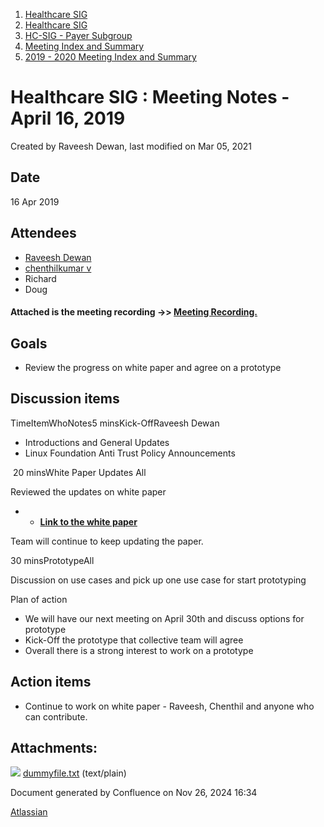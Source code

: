1. [Healthcare SIG](index.html)
2. [Healthcare SIG](Healthcare-SIG_20545573.html)
3. [HC-SIG - Payer Subgroup](HC-SIG---Payer-Subgroup_20545772.html)
4. [Meeting Index and Summary](Meeting-Index-and-Summary_20562097.html)
5. [2019 - 2020 Meeting Index and Summary](2019---2020-Meeting-Index-and-Summary_20562096.html)

# Healthcare SIG : Meeting Notes - April 16, 2019

Created by Raveesh Dewan, last modified on Mar 05, 2021

## Date

16 Apr 2019

## Attendees

- [Raveesh Dewan](https://lf-hyperledger.atlassian.net/wiki/people/70121:649dc451-8286-49a2-9235-8e8961c00c8c?ref=confluence)
- [chenthilkumar v](https://lf-hyperledger.atlassian.net/wiki/people/5e371c82001c770cc7047836?ref=confluence)
- Richard
- Doug

#### Attached is the meeting recording →&gt; [Meeting Recording.](#)

## Goals

- Review the progress on white paper and agree on a prototype

## Discussion items

TimeItemWhoNotes5 minsKick-OffRaveesh Dewan

- Introductions and General Updates
- Linux Foundation Anti Trust Policy Announcements

 20 minsWhite Paper Updates All 

Reviewed the updates on white paper 

- - [**Link to the white paper**](https://drive.google.com/open?id=1k8LDb5XuMoTDktQkB2PV0lXowjGws0ltco6QFpOvIAc)

Team will continue to keep updating the paper. 

30 minsPrototypeAll

Discussion on use cases and pick up one use case for start prototyping

Plan of action

- We will have our next meeting on April 30th and discuss options for prototype
- Kick-Off the prototype that collective team will agree
- Overall there is a strong interest to work on a prototype

## Action items

- Continue to work on white paper - Raveesh, Chenthil and anyone who can contribute.

## Attachments:

![](images/icons/bullet_blue.gif) [dummyfile.txt](attachments/20552231/20562403.txt) (text/plain)

Document generated by Confluence on Nov 26, 2024 16:34

[Atlassian](http://www.atlassian.com/)
